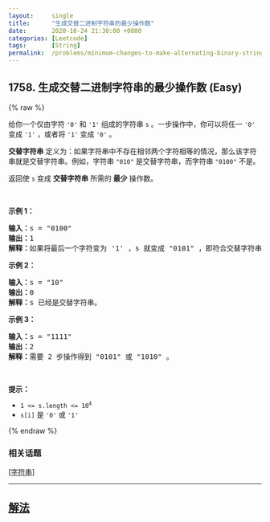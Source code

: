 ```yaml
---
layout:     single
title:      "生成交替二进制字符串的最少操作数"
date:       2020-10-24 21:30:00 +0800
categories: [Leetcode]
tags:       [String]
permalink:  /problems/minimum-changes-to-make-alternating-binary-string/
---
```


## 1758. 生成交替二进制字符串的最少操作数 (Easy)

{% raw %}

<p>给你一个仅由字符 <code>'0'</code> 和 <code>'1'</code> 组成的字符串 <code>s</code> 。一步操作中，你可以将任一 <code>'0'</code> 变成 <code>'1'</code> ，或者将 <code>'1'</code> 变成 <code>'0'</code> 。</p>

<p><strong>交替字符串</strong> 定义为：如果字符串中不存在相邻两个字符相等的情况，那么该字符串就是交替字符串。例如，字符串 <code>"010"</code> 是交替字符串，而字符串 <code>"0100"</code> 不是。</p>

<p>返回使 <code>s</code> 变成 <strong>交替字符串</strong> 所需的 <strong>最少</strong> 操作数。</p>

<p> </p>

<p><strong>示例 1：</strong></p>

<pre><strong>输入：</strong>s = "0100"
<strong>输出：</strong>1
<strong>解释：</strong>如果将最后一个字符变为 '1' ，s 就变成 "0101" ，即符合交替字符串定义。
</pre>

<p><strong>示例 2：</strong></p>

<pre><strong>输入：</strong>s = "10"
<strong>输出：</strong>0
<strong>解释：</strong>s 已经是交替字符串。
</pre>

<p><strong>示例 3：</strong></p>

<pre><strong>输入：</strong>s = "1111"
<strong>输出：</strong>2
<strong>解释：</strong>需要 2 步操作得到 "0101" 或 "1010" 。
</pre>

<p> </p>

<p><strong>提示：</strong></p>

<ul>
	<li><code>1 &lt;= s.length &lt;= 10<sup>4</sup></code></li>
	<li><code>s[i]</code> 是 <code>'0'</code> 或 <code>'1'</code></li>
</ul>

{% endraw %}

### 相关话题
  [[字符串](https://github.com/awesee/leetcode/tree/main/tag/string/README.md)]

---

## [解法](https://github.com/awesee/leetcode/tree/main/problems/minimum-changes-to-make-alternating-binary-string)
